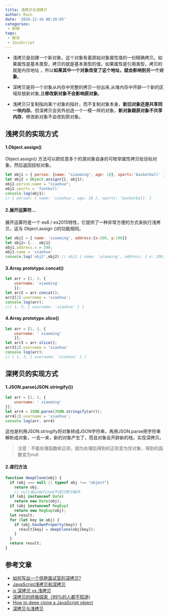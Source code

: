 ```yaml
---
title: 浅拷贝与深拷贝
author: Rain
date: '2020-12-16 00:20:05'
categories:
 - 前端
tags:
 - 面试
 - JavaScript
---
```


<Boxx/>

- 浅拷贝是创建一个新对象，这个对象有着原始对象属性值的一份精确拷贝。如果属性是基本类型，拷贝的就是基本类型的值，如果属性是引用类型，拷贝的就是内存地址 ，所以**如果其中一个对象改变了这个地址，就会影响到另一个对象**。

- 深拷贝是将一个对象从内存中完整的拷贝一份出来,从堆内存中开辟一个新的区域存放新对象,且**修改新对象不会影响原对象**。

- 浅拷贝只复制指向某个对象的指针，而不复制对象本身，**新旧对象还是共享同一块内存**。但深拷贝会另外创造一个一模一样的对象，**新对象跟原对象不共享内存**，修改新对象不会改到原对象。

## 浅拷贝的实现方式

#### 1.Object.assign()

Object.assign() 方法可以把任意多个的源对象自身的可枚举属性拷贝给目标对象，然后返回目标对象。

```javascript
let obj1 = { person: {name: "xiaoming", age: 18}, sports:'basketball' };
let obj2 = Object.assign({}, obj1);
obj2.person.name = "xiaohua";
obj2.sports = 'football'
console.log(obj1); 
// { person: { name: 'xiaohua', age: 18 }, sports: 'basketball' }
```

#### 2.展开运算符...

展开运算符是一个 es6 / es2015特性，它提供了一种非常方便的方式来执行浅拷贝，这与 Object.assign ()的功能相同。

```javascript
let obj1 = { name: 'xiaoming', address:{x:100, y:100}}
let obj2= {... obj1}
obj1.address.x = 200;
obj1.name = 'xiaohua'
console.log('obj2',obj2) // obj2 { name: 'xiaoming', address: { x: 200, y: 100 } }
```

#### 3.Array.prototype.concat()

```javascript
let arr = [1, 3, {
    username: 'xiaoming'
    }];
let arr2 = arr.concat();    
arr2[2].username = 'xiaohua';
console.log(arr); 
//[ 1, 3, { username: 'xiaohua' } ]
```

#### 4.Array.prototype.slice()

```javascript
let arr = [1, 3, {
    username: ' xiaoming'
    }];
let arr3 = arr.slice();
arr3[2].username = 'xiaohua'
console.log(arr); 
// [ 1, 3, { username: 'xiaohua' } ]
```

## 深拷贝的实现方式

#### 1.JSON.parse(JSON.stringify())

```javascript
let arr = [1, 3, {
    username: ' xiaoming'
}];
let arr4 = JSON.parse(JSON.stringify(arr));
arr4[2].username = 'xiaohua'; 
console.log(arr, arr4)
```

这也是利用JSON.stringify将对象转成JSON字符串，再用JSON.parse把字符串解析成对象，一去一来，新的对象产生了，而且对象会开辟新的栈，实现深拷贝。

> 注意：不能处理函数和正则，因为处理后得到的正则变为空对象，得到的函数变为null

#### 2.递归方法

```javascript
function deepClone(obj) {
  if (obj === null || typeof obj !== "object") 
    return obj; 
    // null或undefined不进行拷贝操作
  if (obj instanceof Date) 
    return new Date(obj);
  if (obj instanceof RegExp) 
    return new RegExp(obj);
  let result;
  for (let key in obj) {
    if (obj.hasOwnProperty(key)) {
      result[key] = deepClone(obj[key]);
    }
  }
  return result;
}
```

## 参考文章

- [如何写出一个惊艳面试官的深拷贝?](https://segmentfault.com/a/1190000020255831)
- [JavaScript浅拷贝和深拷贝](https://www.kancloud.cn/ljw789478944/interview/397319)
- [js 深拷贝 vs 浅拷贝](https://juejin.im/post/59ac1c4ef265da248e75892b)
- [深拷贝的终极探索（99%的人都不知道)](https://segmentfault.com/a/1190000016672263)
- [How to deep clone a JavaScript object](https://flaviocopes.com/how-to-clone-javascript-object/)
- [深拷贝与浅拷贝](https://github.com/ljianshu/Blog/issues/5)

<Vssue :title="$title" />